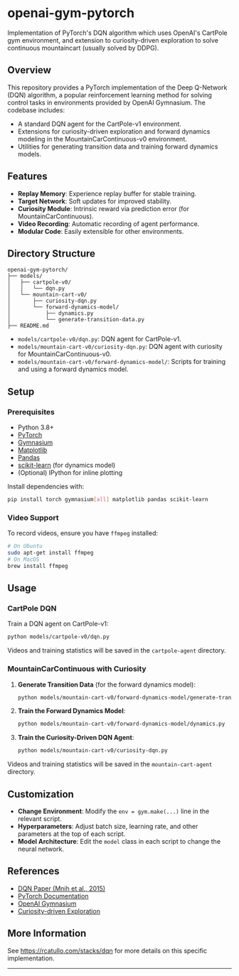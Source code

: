 # openai-gym-pytorch

Implementation of PyTorch's DQN algorithm which uses OpenAI's CartPole gym environment, and extension to curiosity-driven exploration to solve continuous mountaincart (usually solved by DDPG).

## Overview

This repository provides a PyTorch implementation of the Deep Q-Network (DQN) algorithm, a popular reinforcement learning method for solving control tasks in environments provided by OpenAI Gymnasium. The codebase includes:

- A standard DQN agent for the CartPole-v1 environment.
- Extensions for curiosity-driven exploration and forward dynamics modeling in the MountainCarContinuous-v0 environment.
- Utilities for generating transition data and training forward dynamics models.

## Features

- **Replay Memory**: Experience replay buffer for stable training.
- **Target Network**: Soft updates for improved stability.
- **Curiosity Module**: Intrinsic reward via prediction error (for MountainCarContinuous).
- **Video Recording**: Automatic recording of agent performance.
- **Modular Code**: Easily extensible for other environments.

## Directory Structure

```
openai-gym-pytorch/
├── models/
│   ├── cartpole-v0/
│   │   └── dqn.py
│   └── mountain-cart-v0/
│       ├── curiosity-dqn.py
│       └── forward-dynamics-model/
│           ├── dynamics.py
│           └── generate-transition-data.py
├── README.md
```

- `models/cartpole-v0/dqn.py`: DQN agent for CartPole-v1.
- `models/mountain-cart-v0/curiosity-dqn.py`: DQN agent with curiosity for MountainCarContinuous-v0.
- `models/mountain-cart-v0/forward-dynamics-model/`: Scripts for training and using a forward dynamics model.

## Setup

### Prerequisites

- Python 3.8+
- [PyTorch](https://pytorch.org/)
- [Gymnasium](https://gymnasium.farama.org/)
- [Matplotlib](https://matplotlib.org/)
- [Pandas](https://pandas.pydata.org/)
- [scikit-learn](https://scikit-learn.org/) (for dynamics model)
- (Optional) IPython for inline plotting

Install dependencies with:

```bash
pip install torch gymnasium[all] matplotlib pandas scikit-learn
```

### Video Support

To record videos, ensure you have `ffmpeg` installed:

```bash
# On Ubuntu
sudo apt-get install ffmpeg
# On MacOS
brew install ffmpeg
```

## Usage

### CartPole DQN

Train a DQN agent on CartPole-v1:

```bash
python models/cartpole-v0/dqn.py
```

Videos and training statistics will be saved in the `cartpole-agent` directory.

### MountainCarContinuous with Curiosity

1. **Generate Transition Data** (for the forward dynamics model):

    ```bash
    python models/mountain-cart-v0/forward-dynamics-model/generate-transition-data.py
    ```

2. **Train the Forward Dynamics Model**:

    ```bash
    python models/mountain-cart-v0/forward-dynamics-model/dynamics.py
    ```

3. **Train the Curiosity-Driven DQN Agent**:

    ```bash
    python models/mountain-cart-v0/curiosity-dqn.py
    ```

Videos and training statistics will be saved in the `mountain-cart-agent` directory.

## Customization

- **Change Environment**: Modify the `env = gym.make(...)` line in the relevant script.
- **Hyperparameters**: Adjust batch size, learning rate, and other parameters at the top of each script.
- **Model Architecture**: Edit the `model` class in each script to change the neural network.

## References

- [DQN Paper (Mnih et al., 2015)](https://www.nature.com/articles/nature14236)
- [PyTorch Documentation](https://pytorch.org/docs/stable/index.html)
- [OpenAI Gymnasium](https://gymnasium.farama.org/)
- [Curiosity-driven Exploration](https://pathak22.github.io/noreward-rl/)

## More Information

See https://rcatullo.com/stacks/dqn for more details on this specific implementation.

---
